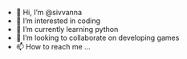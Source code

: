 - 👋 Hi, I’m @sivvanna
- 👀 I’m interested in coding
- 🌱 I’m currently learning python
- 💞️ I’m looking to collaborate on developing games
- 📫 How to reach me ...

<!---
sivvanna/sivvanna is a ✨ special ✨ repository because its `README.md` (this file) appears on your GitHub profile.
You can click the Preview link to take a look at your changes.
--->
